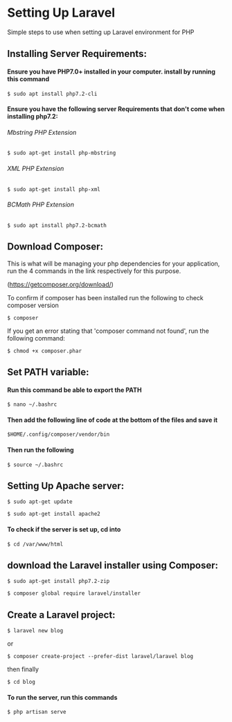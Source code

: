 # Setting Up Laravel

Simple steps to use when setting up Laravel environment for PHP


## Installing Server Requirements:

#### Ensure you have PHP7.0+ installed in your computer. install by running this command

`$ sudo apt install php7.2-cli`

#### Ensure you have the following server Requirements that don't come when installing php7.2:

###### Mbstring PHP Extension

`$ sudo apt-get install php-mbstring`

###### XML PHP Extension

`$ sudo apt-get install php-xml`

###### BCMath PHP Extension

`$ sudo apt install php7.2-bcmath`

## Download Composer:

This is what will be managing your php dependencies for your application, run the 4 commands in the link respectively for this purpose.

 (<https://getcomposer.org/download/>)

To confirm if composer has been installed run the following to check composer version

`$ composer`

If you get an error stating that 'composer command not found', run the following command:

`$ chmod +x composer.phar`

## Set PATH variable:

#### Run this command be able to export the PATH

`$ nano ~/.bashrc`

#### Then add the following line of code at the bottom of the files and save it

`$HOME/.config/composer/vendor/bin`

#### Then run the following

  `$ source ~/.bashrc`  

## Setting Up Apache server:

`$ sudo apt-get update`

`$ sudo apt-get install apache2`

#### To check if the server is set up, cd into

`$ cd /var/www/html`

## download the Laravel installer using Composer:

`$ sudo apt-get install php7.2-zip`

`$ composer global require laravel/installer`  

## Create a Laravel project:

`$ laravel new blog`

or

`$ composer create-project --prefer-dist laravel/laravel blog`

then finally

`$ cd blog`

#### To run the server, run this commands

`$ php artisan serve`
